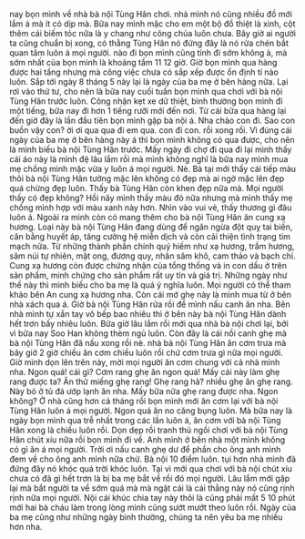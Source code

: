 nay bọn mình về nhà bà nội Tùng Hân chơi. nhà mình nó cũng nhiều đồ mới lắm á mà ít có dịp mà. Bữa nay mình mặc cho em một bộ đồ thiệt là xinh, cột thêm cái biếm tóc nữa là y chang như công chúa luôn chưa. Bây giờ ai người ta cũng chuẩn bị xong, có thằng Tùng Hân nó đứng đây là nó rửa chén bắt quan tâm luôn á mọi người. nào đi bọn mình cũng tính đi sớm không à, mà sớm nhất của bọn mình là khoảng tầm 11 12 giờ. Giờ bọn mình qua hàng được hai tầng nhưng mà công việc chưa có sắp xếp được ổn định tí nào luôn. Sắp tới ngày 8 tháng 5 này lại là ngày của ba mẹ ở bên hàng nữa. Lại rơi vào thứ tư, cho nên là bữa nay cuối tuần bọn mình qua chơi với bà nội Tùng Hân trước luôn. Công nhận kẹt xe dữ thiệt, bình thường bọn mình đi một tiếng, bữa nay đi hơn 1 tiếng rưỡi mới đến nơi. Từ cái bữa qua hàng lại đến giờ đây là lần đầu tiên bọn mình gặp bà nội á. Nha chào con đi. Sao con buồn vậy con? ời ơi qua qua đi em qua. con đi con. rồi xong rồi. Vì đúng cái ngày của ba mẹ ở bên hàng này á thì bọn mình không có qua được, cho nên là mình biếu bà nội Tùng Hân trước. Mấy ngày đi chợ đi qua đi lại mình thấy cái áo này là mình đệ lâu lắm rồi mà mình không nghĩ là bữa nay mình mua mẹ chồng mình mặc vừa y luôn á mọi người. Nè. Bà tại mới thấy cái tiếp màu thôi bà nội Tùng Hân tưởng mặc lên không có đẹp mà ai ngờ mặc lên đẹp quá chừng đẹp luôn. Thấy bà Tùng Hân còn khen đẹp nữa mà. Mọi người thấy có đẹp không? Hồi nãy mình thấy màu đỏ nữa nhưng mà mình thấy mẹ chồng mình hợp với màu xanh này hơn. Nhìn vào vui vẻ, thấy thương gì đâu luôn á. Ngoài ra mình còn có mang thêm cho bà nội Tùng Hân ăn cung xạ hương. Loại này bà nội Tùng Hân đang dùng để ngăn ngừa đột quỵ tai biến, cân bằng huyết áp, tăng cường hệ miễn dịch và còn cải thiện tình trạng tim mạch nữa. Từ những thành phần chính quý hiếm như xạ hương, trầm hương, sâm núi tự nhiên, mật ong, đương quy, nhân sâm khô, cam thảo và bạch chỉ. Cung xạ hương còn được chứng nhận của tổng thống và in con dấu ở trên sản phẩm, minh chứng cho sản phẩm rất uy tín và giá trị. Những ngày như thế này thì mình biếu cho ba mẹ là quá ý nghĩa luôn. Mọi người có thể tham khảo bên An cung xạ hương nha. Còn cái mớ ghẹ này là mình mua từ ở bên nhà xách qua á. Giờ bà nội Tùng Hân rửa rồi để mình nấu canh ăn nha. Bên nhà mình tự xắn tay vô bếp bao nhiêu thì ở bên này bà nội Tùng Hân dành hết trơn bấy nhiêu luôn. Bữa giờ lâu lắm rồi mới qua nhà bà nội chơi lại, bởi vì bữa nay Soo Han không thèm ngủ luôn. Còn đây là cái nồi canh ghẹ mà bà nội Tùng Hân đã nấu xong rồi nè. nhà bà nội Tùng Hân ăn cơm trưa mà bây giờ 2 giờ chiều ăn cơm chiều luôn rồi chứ cơm trưa gì nữa mọi người. Giờ mình dọn lên trên này, mời mọi người ăn cơm chung với cả nhà mình nha. Ngon quá! cái gì? Cơm rang ghẹ ăn ngon quá! Mấy cái này làm ghẹ rang được ta? Ăn thử miếng ghẹ rang! Ghẹ rang hả? nhiều ghẹ ăn ghẹ rang. Này bỏ ở tủ đá ướp lạnh ăn nha. Mấy bữa nữa ghẹ rang được nha. Ngon không? Ở nhà cũng hơn cả tháng rồi bọn mình mới ăn cơm lại với bà nội Tùng Hân luôn á mọi người. Ngon quá ăn no căng bụng luôn. Mà bữa nay là ngày bọn mình qua trễ nhất trong các lần luôn á, ăn cơm với bà nội Tùng Hân xong là chiều luôn rồi. Dọn dẹp rồi tranh thủ ngồi chơi với bà nội Tùng Hân chút xíu nữa rồi bọn mình đi về. Anh mình ở bên nhà một mình không có gì ăn á mọi người. Trời ơi nấu canh ghẹ dư để phần cho ông anh mình đem về cho ông anh mình nữa chứ. Bà nội 10 điểm luôn. tụi hơn nhà mình đã đứng đây nó khóc quá trời khóc luôn. Tại vì mới qua chơi với bà nội chút xíu chưa có đã gì hết trơn là bị ba mẹ bắt về rồi đó mọi người. Lâu lắm mới gặp lại mà bắt người ta về sớm quá mà mà ngặt cái là cái thằng này nó cũng rịnh rịnh nữa mọi người. Nội cái khúc chia tay này thôi là cũng phải mất 5 10 phút mới hai bà cháu làm trong lòng mình cũng sướt mướt theo luôn rồi. Ngày của ba mẹ cũng như những ngày bình thường, chúng ta nên yêu ba mẹ nhiều hơn nha.